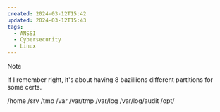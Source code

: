 ```yaml
---
created: 2024-03-12T15:42
updated: 2024-03-12T15:43
tags:
  - ANSSI
  - Cybersecurity
  - Linux
---
```


> [!NOTE]
> If I remember right, it's about having 8 bazillions different partitions for some certs.

/home
/srv
/tmp
/var
/var/tmp
/var/log
/var/log/audit
/opt/